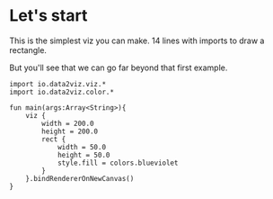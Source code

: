 # Let's start

This is the simplest viz you can make. 14 lines with imports to draw a rectangle. 

But you'll see that we can go far beyond that first example.


```height=300
import io.data2viz.viz.*
import io.data2viz.color.*

fun main(args:Array<String>){
    viz {
        width = 200.0
        height = 200.0
        rect {
            width = 50.0
            height = 50.0
            style.fill = colors.blueviolet
        }                
    }.bindRendererOnNewCanvas()
}
```